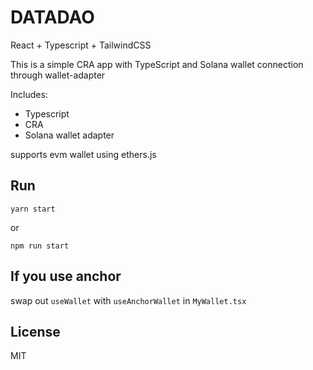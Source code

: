 # DATADAO

React + Typescript + TailwindCSS

This is a simple CRA app with TypeScript and Solana wallet connection through wallet-adapter

Includes:

- Typescript
- CRA
- Solana wallet adapter

supports evm wallet using ethers.js

## Run

```
yarn start
```

or

```
npm run start
```

## If you use anchor

swap out `useWallet` with `useAnchorWallet` in `MyWallet.tsx`

## License

MIT
